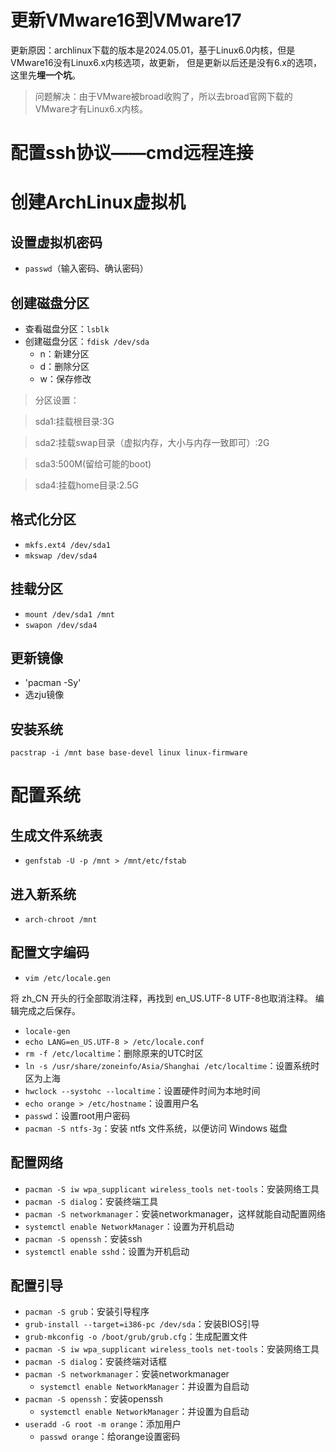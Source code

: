 # 更新VMware16到VMware17

更新原因：archlinux下载的版本是2024.05.01，基于Linux6.0内核，但是VMware16没有Linux6.x内核选项，故更新，
但是更新以后还是没有6.x的选项，这里先**埋一个坑**。

>问题解决：由于VMware被broad收购了，所以去broad官网下载的VMware才有Linux6.x内核。

# 配置ssh协议——cmd远程连接



# 创建ArchLinux虚拟机

## 设置虚拟机密码
- `passwd`（输入密码、确认密码）

## 创建磁盘分区

- 查看磁盘分区：`lsblk`
- 创建磁盘分区：`fdisk /dev/sda`
  - n：新建分区
  - d：删除分区
  - w：保存修改

>分区设置：

>sda1:挂载根目录:3G

>sda2:挂载swap目录（虚拟内存，大小与内存一致即可）:2G

>sda3:500M(留给可能的boot)

>sda4:挂载home目录:2.5G

## 格式化分区
- `mkfs.ext4 /dev/sda1`
- `mkswap /dev/sda4`

## 挂载分区
- `mount /dev/sda1 /mnt`
- `swapon /dev/sda4`

## 更新镜像
- 'pacman -Sy'
- 选zju镜像

## 安装系统
`pacstrap -i /mnt base base-devel linux linux-firmware`

# 配置系统

## 生成文件系统表
- `genfstab -U -p /mnt > /mnt/etc/fstab`

## 进入新系统
- `arch-chroot /mnt`

## 配置文字编码
- `vim /etc/locale.gen`

将 zh_CN 开头的行全部取消注释，再找到 en_US.UTF-8 UTF-8也取消注释。 编辑完成之后保存。

- `locale-gen`
- `echo LANG=en_US.UTF-8 > /etc/locale.conf`
- `rm -f /etc/localtime`：删除原来的UTC时区
- `ln -s /usr/share/zoneinfo/Asia/Shanghai /etc/localtime`：设置系统时区为上海
- `hwclock --systohc --localtime`：设置硬件时间为本地时间
- `echo orange > /etc/hostname`：设置用户名
- `passwd`：设置root用户密码
- `pacman -S ntfs-3g`：安装 ntfs 文件系统，以便访问 Windows 磁盘

## 配置网络

- `pacman -S iw wpa_supplicant wireless_tools net-tools`：安装网络工具
- `pacman -S dialog`：安装终端工具
- `pacman -S networkmanager`：安装networkmanager，这样就能自动配置网络
- `systemctl enable NetworkManager`：设置为开机启动
- `pacman -S openssh`：安装ssh
- `systemctl enable sshd`：设置为开机启动

## 配置引导
- `pacman -S grub`：安装引导程序
- `grub-install --target=i386-pc /dev/sda`：安装BIOS引导
- `grub-mkconfig -o /boot/grub/grub.cfg`：生成配置文件
- `pacman -S iw wpa_supplicant wireless_tools net-tools`：安装网络工具
- `pacman -S dialog`：安装终端对话框
- `pacman -S networkmanager`：安装networkmanager
  - `systemctl enable NetworkManager`：并设置为自启动
- `pacman -S openssh`：安装openssh
  - `systemctl enable NetworkManager`：并设置为自启动
- `useradd -G root -m orange`：添加用户
  - `passwd orange`：给orange设置密码

